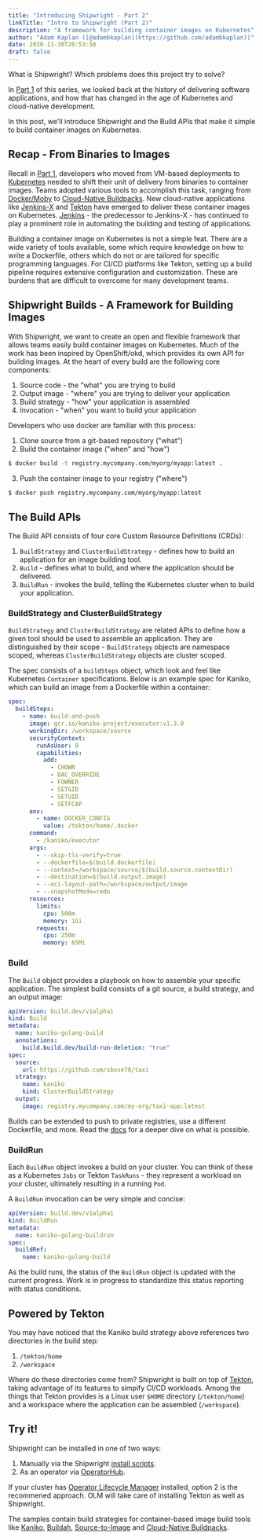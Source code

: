 ```yaml
---
title: "Introducing Shipwright - Part 2"
linkTitle: "Intro to Shipwright (Part 2)"
description: "A framework for building container images on Kubernetes"
author: "Adam Kaplan ([@adambkaplan](https://github.com/adambkaplan))"
date: 2020-11-30T20:53:58
draft: false
---
```


What is Shipwright? Which problems does this project try to solve?

In [Part 1](/blog/2020/10/21/introducing-shipwright-part-1/) of this series, we looked back at the history of delivering software applications,
and how that has changed in the age of Kubernetes and cloud-native development.

In this post, we'll introduce Shipwright and the Build APIs that make it simple to
build container images on Kubernetes.

## Recap - From Binaries to Images

Recall in [Part 1](/blog/2020/10/21/introducing-shipwright-part-1/), developers who moved from 
VM-based deployments to [Kubernetes](https://kubernetes.io/) needed to shift their unit of delivery
from binaries to container images. Teams adopted various tools to accomplish this task, ranging
from [Docker/Moby](https://mobyproject.org/) to [Cloud-Native Buildpacks](https://buildpacks.io/).
New cloud-native applications like [Jenkins-X](https://jenkins-x.io/) and
[Tekton](https://tekton.dev/) have emerged to deliver these container images on Kubernetes.
[Jenkins](https://www.jenkins.io/) - the predecessor to Jenkins-X - has continued to play a 
prominent role in automating the building and testing of applications.

Building a container image on Kubernetes is not a simple feat. There are a wide variety of tools
available, some which require knowledge on how to write a Dockerfile, others which do not or are
tailored for specific programming languages. For CI/CD platforms like Tekton, setting up a build 
pipeline requires extensive configuration and customization. These are burdens that are difficult
to overcome for many development teams.

## Shipwright Builds - A Framework for Building Images

With Shipwright, we want to create an open and flexible framework that allows teams easily build
container images on Kubernetes. Much of the work has been inspired by OpenShift/okd, which provides 
its own API for building images. At the heart of every build are the following core components:

1. Source code - the "what" you are trying to build
2. Output image - "where" you are trying to deliver your application
3. Build strategy - "how" your application is assembled
4. Invocation - "when" you want to build your application

Developers who use docker are familiar with this process:

1. Clone source from a git-based repository ("what")
2. Build the container image ("when" and "how")

  ```bash
  $ docker build -t registry.mycompany.com/myorg/myapp:latest .
  ```

3. Push the container image to your registry ("where")

  ```bash
  $ docker push registry.mycompany.com/myorg/myapp:latest
  ```

## The Build APIs

The Build API consists of four core Custom Resource Definitions (CRDs):

1. `BuildStrategy` and `ClusterBuildStrategy` - defines how to build an application for an image 
   building tool.
2. `Build` - defines what to build, and where the application should be delivered.
3. `BuildRun` - invokes the build, telling the Kubernetes cluster when to build your application.

### BuildStrategy and ClusterBuildStrategy

`BuildStrategy` and `ClusterBuildStrategy` are related APIs to define how a given tool should be 
used to assemble an application. They are distinguished by their scope - `BuildStrategy` objects
are namespace scoped, whereas `ClusterBuildStrategy` objects are cluster scoped.

The spec consists of a `buildSteps` object, which look and feel like Kubernetes `Container` 
specifications. Below is an example spec for Kaniko, which can build an image from a
Dockerfile within a container:

```yaml
spec:
  buildSteps:
    - name: build-and-push
      image: gcr.io/kaniko-project/executor:v1.3.0
      workingDir: /workspace/source
      securityContext:
        runAsUser: 0
        capabilities:
          add:
            - CHOWN
            - DAC_OVERRIDE
            - FOWNER
            - SETGID
            - SETUID
            - SETFCAP
      env:
        - name: DOCKER_CONFIG
          value: /tekton/home/.docker
      command:
        - /kaniko/executor
      args:
        - --skip-tls-verify=true
        - --dockerfile=$(build.dockerfile)
        - --context=/workspace/source/$(build.source.contextDir)
        - --destination=$(build.output.image)
        - --oci-layout-path=/workspace/output/image
        - --snapshotMode=redo
      resources:
        limits:
          cpu: 500m
          memory: 1Gi
        requests:
          cpu: 250m
          memory: 65Mi
```

### Build

The `Build` object provides a playbook on how to assemble your specific application. The simplest
build consists of a git source, a build strategy, and an output image:

```yaml
apiVersion: build.dev/v1alpha1
kind: Build
metadata:
  name: kaniko-golang-build
  annotations:
    build.build.dev/build-run-deletion: "true"
spec:
  source:
    url: https://github.com/sbose78/taxi
  strategy:
    name: kaniko
    kind: ClusterBuildStrategy
  output:
    image: registry.mycompany.com/my-org/taxi-app:latest
```

Builds can be extended to push to private registries, use a different Dockerfile, and more. Read the
[docs](https://github.com/shipwright-io/build/blob/master/docs/build.md) for a deeper dive on what
is possible.

### BuildRun

Each `BuildRun` object invokes a build on your cluster. You can think of these as a Kubernetes 
`Jobs` or Tekton `TaskRuns` - they represent a workload on your cluster, ultimately resulting in a
running `Pod`.

A `BuildRun` invocation can be very simple and concise:

```yaml
apiVersion: build.dev/v1alpha1
kind: BuildRun
metadata:
  name: kaniko-golang-buildrun
spec:
  buildRef:
    name: kaniko-golang-build
```

As the build runs, the status of the `BuildRun` object is updated with the current progress. Work
is in progress to standardize this status reporting with status conditions.

## Powered by Tekton

You may have noticed that the Kaniko build strategy above references two directories in the build
step:

1. `/tekton/home`
2. `/workspace`

Where do these directories come from? Shipwright is built on top of [Tekton](https://tekton.dev/), 
taking advantage of its features to simpify CI/CD workloads. Among the things that Tekton provides 
is a Linux user `$HOME` directory (`/tekton/home`) and a workspace where the application can be 
assembled (`/workspace`).

## Try it!

Shipwright can be installed in one of two ways:

1. Manually via the Shipwright [install scripts](https://github.com/shipwright-io/build#try-it).
2. As an operator via [OperatorHub](https://operatorhub.io/operator/shipwright-operator).

If your cluster has [Operator Lifecycle Manager](https://olm.operatorframework.io/) installed,
option 2 is the recommened approach. OLM will take care of installing Tekton as well as Shipwright.

The samples contain build strategies for container-based image build tools like
[Kaniko](https://github.com/GoogleContainerTools/kaniko), [Buildah](https://buildah.io/), 
[Source-to-Image](https://github.com/openshift/source-to-image) and 
[Cloud-Native Buildpacks](https://buildpacks.io/).
